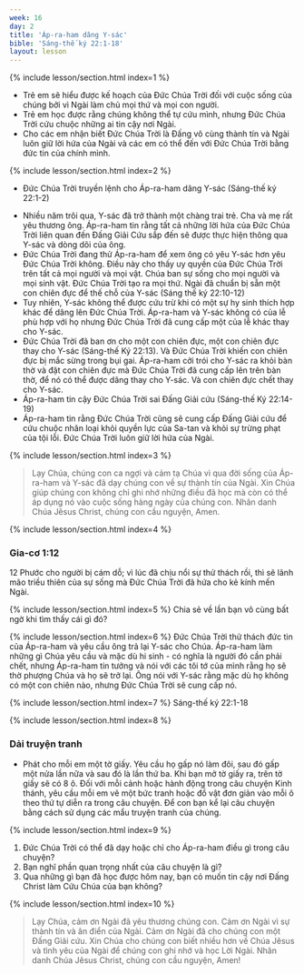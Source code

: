 ```yaml
---
week: 16
day: 2
title: 'Áp-ra-ham dâng Y-sác'
bible: 'Sáng-thế ký 22:1-18'
layout: lesson
---
```



{% include lesson/section.html index=1 %}
- Trẻ em sẽ hiểu được kế hoạch của Đức Chúa Trời đối với cuộc sống của chúng bởi vì Ngài làm chủ mọi thứ và mọi con người.
- Trẻ em học được rằng chúng không thể tự cứu mình, nhưng Đức Chúa Trời cứu chuộc những ai tin cậy nơi Ngài.
- Cho các em nhận biết Đức Chúa Trời là Đấng vô cùng thành tín và Ngài luôn giữ lời hứa của Ngài và các em có thể đến với Đức Chúa Trời bằng đức tin của chính mình.


{% include lesson/section.html index=2 %}
* Đức Chúa Trời truyền lệnh cho Áp-ra-ham dâng Y-sác (Sáng-thế ký 22:1-2)
- Nhiều năm trôi qua, Y-sác đã trở thành một chàng trai trẻ. Cha và mẹ rất yêu thương ông. Áp-ra-ham tin rằng tất cả những lời hứa của Đức Chúa Trời liên quan đến Đấng Giải Cứu sắp đến sẽ được thực hiện thông qua Y-sác và dòng dõi của ông.
- Đức Chúa Trời đang thử Áp-ra-ham để xem ông có yêu Y-sác hơn yêu Đức Chúa Trời không. Điều này cho thấy uy quyền của Đức Chúa Trời trên tất cả mọi người và mọi vật. Chúa ban sự sống cho mọi người và mọi sinh vật. Đức Chúa Trời tạo ra mọi thứ. Ngài đã chuẩn bị sẵn một con chiên đực để thế chỗ của Y-sác (Sáng thế ký 22:10-12)
- Tuy nhiên, Y-sác không thể được cứu trừ khi có một sự hy sinh thích hợp khác để dâng lên Đức Chúa Trời. Áp-ra-ham và Y-sác không có của lễ phù hợp với họ nhưng Đức Chúa Trời đã cung cấp một của lễ khác thay cho Y-sác.
- Đức Chúa Trời đã ban ơn cho một con chiên đực, một con chiên đực thay cho Y-sác (Sáng-thế Ký 22:13). Và Đức Chúa Trời khiến con chiên đực bị mắc sừng trong bụi gai. Áp-ra-ham cởi trói cho Y-sác ra khỏi bàn thờ và đặt con chiên đực mà Đức Chúa Trời đã cung cấp lên trên bàn thờ, để nó có thể được dâng thay cho Y-sác. Và con chiên đực chết thay cho Y-sác.
- Áp-ra-ham tin cậy Đức Chúa Trời sai Đấng Giải cứu (Sáng-thế Ký 22:14-19)
- Áp-ra-ham tin rằng Đức Chúa Trời cũng sẽ cung cấp Đấng Giải cứu để cứu chuộc nhân loại khỏi quyền lực của Sa-tan và khỏi sự trừng phạt của tội lỗi. Đức Chúa Trời luôn giữ lời hứa của Ngài.


{% include lesson/section.html index=3 %}
> Lạy Chúa, chúng con ca ngợi và cảm tạ Chúa vì qua đời sống của Áp-ra-ham và Y-sác đã dạy chúng con về sự thành tín của Ngài. Xin Chúa giúp chúng con không chỉ ghi nhớ những điều đã học mà còn có thể áp dụng nó vào cuộc sống hàng ngày của chúng con. Nhân danh Chúa Jêsus Christ, chúng con cầu nguyện, Amen.



{% include lesson/section.html index=4 %}
 ### Gia-cơ 1:12
 12 Phước cho người bị cám dỗ; vì lúc đã chịu nổi sự thử thách rồi, thì sẽ lãnh mão triều thiên của sự sống mà Đức Chúa Trời đã hứa cho kẻ kính mến Ngài.


{% include lesson/section.html index=5 %}
Chia sẻ về lần bạn vô cùng bất ngờ khi tìm thấy cái gì đó?


{% include lesson/section.html index=6 %}
Đức Chúa Trời thử thách đức tin của Áp-ra-ham và yêu cầu ông trả lại Y-sác cho Chúa. Áp-ra-ham làm những gì Chúa yêu cầu và mặc dù hi sinh - có nghĩa là người đó cần phải chết, nhưng Áp-ra-ham tin tưởng và nói với các tôi tớ của mình rằng họ sẽ thờ phượng Chúa và họ sẽ trở lại. Ông nói với Y-sác rằng mặc dù họ không có một con chiên nào, nhưng Đức Chúa Trời sẽ cung cấp nó.


{% include lesson/section.html index=7 %}
 Sáng-thế ký 22:1-18


{% include lesson/section.html index=8 %}
### Dải truyện tranh
- Phát cho mỗi em một tờ giấy.
Yêu cầu họ gấp nó làm đôi, sau đó gấp một nửa lần nữa và sau đó là lần thứ ba. Khi bạn mở tờ giấy ra, trên tờ giấy sẽ có 8 ô. Đối với mỗi cảnh hoặc hành động trong câu chuyện Kinh thánh, yêu cầu mỗi em vẽ một bức tranh hoặc đồ vật đơn giản vào mỗi ô theo thứ tự diễn ra trong câu chuyện. Để con bạn kể lại câu chuyện bằng cách sử dụng các mẩu truyện tranh của chúng.


{% include lesson/section.html index=9 %}
1. Đức Chúa Trời có thể đã dạy hoặc chỉ cho Áp-ra-ham điều gì trong câu chuyện? 
2. Bạn nghĩ phần quan trọng nhất của câu chuyện là gì?
3. Qua những gì bạn đã học được hôm nay, bạn có muốn tin cậy nơi Đấng Christ làm Cứu Chúa của bạn không?


{% include lesson/section.html index=10 %}
> Lạy Chúa, cảm ơn Ngài đã yêu thương chúng con. Cảm ơn Ngài vì sự thành tín và ân điển của Ngài. Cảm ơn Ngài đã cho chúng con một Đấng Giải cứu. Xin Chúa cho chúng con biết nhiều hơn về Chúa Jêsus và tình yêu của Ngài để chúng con ghi nhớ và học Lời Ngài. Nhân danh Chúa Jêsus Christ, chúng con cầu nguyện, Amen!
